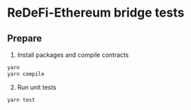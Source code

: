 # ReDeFi-Ethereum bridge tests

## Prepare

1. Install packages and compile contracts

```sh
yarn
yarn compile
```

2. Run unit tests

```sh
yarn test
```
